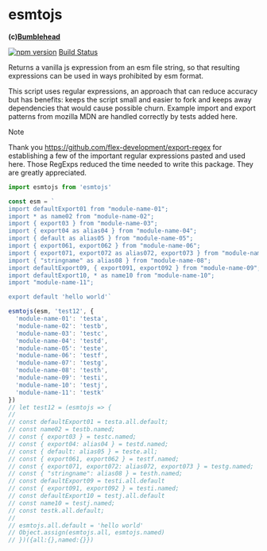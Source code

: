 esmtojs
=======
**(c)[Bumblehead][0]**

[![npm version](https://badge.fury.io/js/esmtojs.svg)](https://badge.fury.io/js/esmtojs) [Build Status](https://github.com/iambumblehead/esmtojs/workflows/test/badge.svg)

Returns a vanilla js expression from an esm file string, so that resulting expressions can be used in ways prohibited by esm format.

This script uses regular expressions, an approach that can reduce accuracy but has benefits: keeps the script small and easier to fork and keeps away dependencies that would cause possible churn. Example import and export patterns from mozilla MDN are handled correctly by tests added here.

> [!NOTE]
> Thank you https://github.com/flex-development/export-regex for establishing a few of the important regular expressions pasted and used here. Those RegExps reduced the time needed to write this package. They are greatly appreciated.

```javascript
import esmtojs from 'esmtojs'

const esm = `
import defaultExport01 from "module-name-01";
import * as name02 from "module-name-02";
import { export03 } from "module-name-03";
import { export04 as alias04 } from "module-name-04";
import { default as alias05 } from "module-name-05";
import { export061, export062 } from "module-name-06";
import { export071, export072 as alias072, export073 } from "module-name-07";
import { "stringname" as alias08 } from "module-name-08";
import defaultExport09, { export091, export092 } from "module-name-09";
import defaultExport10, * as name10 from "module-name-10";
import "module-name-11";

export default 'hello world'`

esmtojs(esm, 'test12', {
  'module-name-01': 'testa',
  'module-name-02': 'testb',
  'module-name-03': 'testc',
  'module-name-04': 'testd',
  'module-name-05': 'teste',
  'module-name-06': 'testf',
  'module-name-07': 'testg',
  'module-name-08': 'testh',
  'module-name-09': 'testi',
  'module-name-10': 'testj',
  'module-name-11': 'testk'
})
// let test12 = (esmtojs => {
//
// const defaultExport01 = testa.all.default;
// const name02 = testb.named;
// const { export03 } = testc.named;
// const { export04: alias04 } = testd.named;
// const { default: alias05 } = teste.all;
// const { export061, export062 } = testf.named;
// const { export071, export072: alias072, export073 } = testg.named;
// const { "stringname": alias08 } = testh.named;
// const defaultExport09 = testi.all.default
// const { export091, export092 } = testi.named;
// const defaultExport10 = testj.all.default
// const name10 = testj.named;
// const testk.all.default;
//
// esmtojs.all.default = 'hello world'
// Object.assign(esmtojs.all, esmtojs.named)
// })({all:{},named:{}})
```

[0]: http://www.bumblehead.com "bumblehead"
